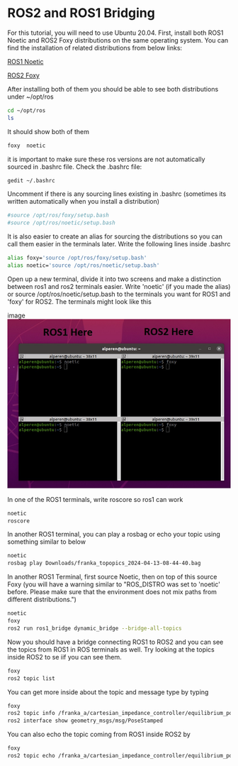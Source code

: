 # ROS2 and ROS1 Bridging
For this tutorial, you will need to use Ubuntu 20.04.
First, install both ROS1 Noetic and ROS2 Foxy distributions on the same operating system. You can find the installation of related distributions from below links:

[ROS1 Noetic](http://wiki.ros.org/noetic/Installation)

[ROS2 Foxy](https://docs.ros.org/en/foxy/Installation/Alternatives/Ubuntu-Development-Setup.html)

After installing both of them you should be able to see both distributions under ~/opt/ros

```bash
cd ~/opt/ros
ls
```

It should show both of them
```bash
foxy  noetic
```
it is important to make sure these ros versions are not automatically sourced in .bashrc file. Check the .bashrc file:

```bash
gedit ~/.bashrc
```
Uncomment if there is any sourcing lines existing in .bashrc (sometimes its written automatically when you install a distribution)
```bash
#source /opt/ros/foxy/setup.bash
#source /opt/ros/noetic/setup.bash
```
It is also easier to create an alias for sourcing the distributions so you can call them easier in the terminals later. Write the following lines inside .bashrc
```bash
alias foxy='source /opt/ros/foxy/setup.bash'
alias noetic='source /opt/ros/noetic/setup.bash'
```

Open up a new terminal, divide it into two screens and make a distinction between ros1 and ros2 terminals easier. Write 'noetic' (if you made the alias) or source /opt/ros/noetic/setup.bash to the terminals you want for ROS1 and 'foxy' for ROS2. The terminals might look like this

image
![Brdige](https://github.com/kenanalperen/ros1-2/blob/main/bridge.jpg)

In one of the ROS1 terminals, write roscore so ros1 can work
```bash
noetic
roscore
```
In another ROS1 terminal, you can play a rosbag or echo your topic using something similar to below

```bash
noetic
rosbag play Downloads/franka_topopics_2024-04-13-08-44-40.bag 
```
In another ROS1 Terminal, first source Noetic, then on top of this source Foxy (you will have a warning similar to "ROS_DISTRO was set to 'noetic' before. Please make sure that the environment does not mix paths from different distributions.")

```bash
noetic
foxy
ros2 run ros1_bridge dynamic_bridge --bridge-all-topics
```

Now you should have a bridge connecting ROS1 to ROS2 and you can see the topics from ROS1 in ROS terminals as well. Try looking at the topics inside ROS2 to se iif you can see them.

```bash
foxy
ros2 topic list
```
You can get more inside about the topic and message type by typing 

```bash
foxy
ros2 topic info /franka_a/cartesian_impedance_controller/equilibrium_pose
ros2 interface show geometry_msgs/msg/PoseStamped
```
You can also echo the topic coming from ROS1 inside ROS2 by 
```bash
foxy
ros2 topic echo /franka_a/cartesian_impedance_controller/equilibrium_pose
```


